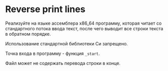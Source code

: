 # Reverse print lines

Реализуйте на языке ассемблера x86_64 программу, которая читает со стандартного потока ввода текст, после чего выводит все строки текста в обратном порядке.

Использование стандартной библиотеки Си запрещено.

Точка входа в программу - функция `_start`.

Файл может не содержать перевода строки в конце.